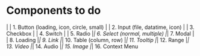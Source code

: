 # Components to do

| | 1. Button (loading, icon, circle, small)
| | 2. Input (file, datatime, icon)
| | 3. Checkbox
| | 4. Switch
| | 5. Radio
|*| 6. Select (normal, multiple)
|*| 7. Modal
| | 8. Loading
|*| 9. Link
|*| 10. Table (column, row)
|*| 11. Tooltip
|*| 12. Range
|*| 13. Video
|*| 14. Audio
|*| 15. Image
|*| 16. Context Menu


